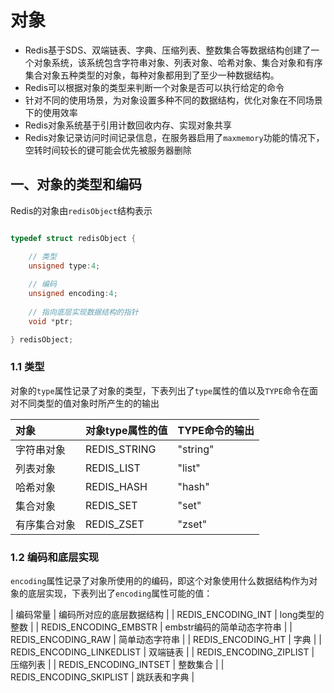 # 对象

- Redis基于SDS、双端链表、字典、压缩列表、整数集合等数据结构创建了一个对象系统，该系统包含字符串对象、列表对象、哈希对象、集合对象和有序集合对象五种类型的对象，每种对象都用到了至少一种数据结构。
- Redis可以根据对象的类型来判断一个对象是否可以执行给定的命令
- 针对不同的使用场景，为对象设置多种不同的数据结构，优化对象在不同场景下的使用效率
- Redis对象系统基于引用计数回收内存、实现对象共享
- Redis对象记录访问时间记录信息，在服务器启用了`maxmemory`功能的情况下，空转时间较长的键可能会优先被服务器删除

## 一、对象的类型和编码

Redis的对象由`redisObject`结构表示

```C

typedef struct redisObject {

    // 类型
    unsigned type:4;
    
    // 编码
    unsigned encoding:4;
    
    // 指向底层实现数据结构的指针
    void *ptr;

} redisObject;

```

### 1.1 类型

对象的`type`属性记录了对象的类型，下表列出了`type`属性的值以及`TYPE`命令在面对不同类型的值对象时所产生的的输出

| 对象 | 对象type属性的值 | TYPE命令的输出 |
| :--- | :--- | :--- |
| 字符串对象 | REDIS_STRING | "string" |
| 列表对象 | REDIS_LIST | "list" |
| 哈希对象 | REDIS_HASH | "hash" |
| 集合对象 | REDIS_SET | "set" |
| 有序集合对象 | REDIS_ZSET | "zset" |

### 1.2 编码和底层实现

`encoding`属性记录了对象所使用的的编码，即这个对象使用什么数据结构作为对象的底层实现，下表列出了`encoding`属性可能的值：

| 编码常量 | 编码所对应的底层数据结构 |
| REDIS_ENCODING_INT | long类型的整数 |
| REDIS_ENCODING_EMBSTR | embstr编码的简单动态字符串 |
| REDIS_ENCODING_RAW | 简单动态字符串 |
| REDIS_ENCODING_HT | 字典 |
| REDIS_ENCODING_LINKEDLIST | 双端链表 |
| REDIS_ENCODING_ZIPLIST | 压缩列表 |
| REDIS_ENCODING_INTSET | 整数集合 |
| REDIS_ENCODING_SKIPLIST | 跳跃表和字典 |






